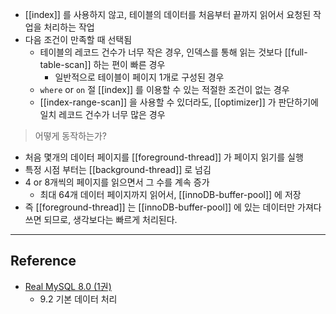 - [[index]] 를 사용하지 않고, 테이블의 데이터를 처음부터 끝까지 읽어서 요청된 작업을 처리하는 작업
- 다음 조건이 만족할 때 선택됨
	- 테이블의 레코드 건수가 너무 작은 경우, 인덱스를 통해 읽는 것보다 [[full-table-scan]] 하는 편이 빠른 경우
		- 일반적으로 테이블이 페이지 1개로 구성된 경우
	- `where` or `on` 절 [[index]] 를 이용할 수 있는 적절한 조건이 없는 경우
	- [[index-range-scan]] 을 사용할 수 있더라도, [[optimizer]] 가 판단하기에 일치 레코드 건수가 너무 많은 경우

> 어떻게 동작하는가?

- 처음 몇개의 데이터 페이지를 [[foreground-thread]] 가 페이지 읽기를 실행
- 특정 시점 부터는 [[background-thread]] 로 넘김
- 4 or 8개씩의 페이지를 읽으면서 그 수를 계속 증가
	- 최대 64개 데이터 페이지까지 읽어서, [[innoDB-buffer-pool]] 에 저장
- 즉 [[foreground-thread]] 는 [[innoDB-buffer-pool]] 에 있는 데이터만 가져다 쓰면 되므로, 생각보다는 빠르게 처리된다.
---
## Reference
 -  [Real MySQL 8.0 (1권)](https://product.kyobobook.co.kr/detail/S000001766482)
	- 9.2 기본 데이터 처리